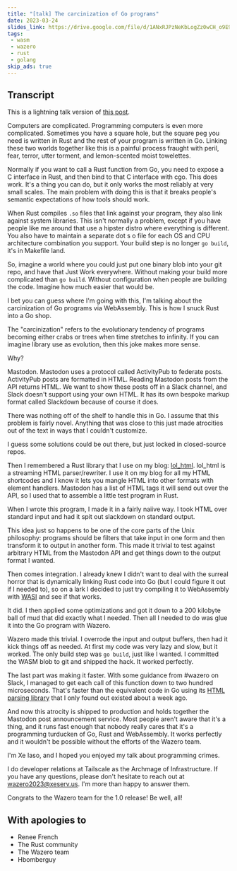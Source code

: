 ```yaml
---
title: "[talk] The carcinization of Go programs"
date: 2023-03-24
slides_link: https://drive.google.com/file/d/1ANxRJPzNeKbLogZz0wCH_o9E9jNLypja/view?usp=sharing
tags:
 - wasm
 - wazero
 - rust
 - golang
skip_ads: true
---
```


<xeblog-talk-warning></xeblog-talk-warning>

<xeblog-video path="talks/2023/wazero-lightning"></xeblog-video>

## Transcript

<xeblog-conv standalone name="Cadey" mood="enby">This is a lightning
talk version of [this
post](https://xeiaso.net/blog/carcinization-golang).</xeblog-conv>

<xeblog-slide name="2023/wazero-lightning/01" essential></xeblog-slide>

Computers are complicated. Programming computers is even more
complicated. Sometimes you have a square hole, but the square peg you
need is written in Rust and the rest of your program is written in Go.
Linking these two worlds together like this is a painful process
fraught with peril, fear, terror, utter torment, and lemon-scented
moist towelettes.

<xeblog-slide name="2023/wazero-lightning/02"></xeblog-slide>

Normally if you want to call a Rust function from Go, you need to
expose a C interface in Rust, and then bind to that C interface with
cgo. This does work. It's a thing you can do, but it only works the
most reliably at very small scales. The main problem with doing this
is that it breaks people's semantic expectations of how tools should
work.

<xeblog-slide name="2023/wazero-lightning/03"></xeblog-slide>

When Rust compiles `.so` files that link against your program, they
also link against system libraries. This isn't normally a problem,
except if you have people like me around that use a hipster distro
where everything is different. You also have to maintain a separate
dot s o file for each OS and CPU architecture combination you support.
Your build step is no longer `go build`, it's in Makefile land.

<xeblog-slide name="2023/wazero-lightning/04"></xeblog-slide>

So, imagine a world where you could just put one binary blob into your
git repo, and have that Just Work everywhere. Without making your
build more complicated than `go build`. Without configuration when
people are building the code. Imagine how much easier that would be.

<xeblog-slide name="2023/wazero-lightning/05"></xeblog-slide>

I bet you can guess where I'm going with this, I'm talking about the
carcinization of Go programs via WebAssembly. This is how I snuck Rust
into a Go shop.

<xeblog-conv name="Mara" mood="hacker">The "carcinization" refers to
the evolutionary tendency of programs becoming either crabs or trees
when time stretches to infinity. If you can imagine library use as
evolution, then this joke makes more sense.</xeblog-conv>

<xeblog-slide name="2023/wazero-lightning/06"></xeblog-slide>

Why?

<xeblog-slide name="2023/wazero-lightning/07"></xeblog-slide>

Mastodon. Mastodon uses a protocol called ActivityPub to federate
posts. ActivityPub posts are formatted in HTML. Reading Mastodon posts
from the API returns HTML. We want to show these posts off in a Slack
channel, and Slack doesn't support using your own HTML. It has its own
bespoke markup format called Slackdown because of course it does.

<xeblog-slide name="2023/wazero-lightning/08"></xeblog-slide>

There was nothing off of the shelf to handle this in Go. I assume that
this problem is fairly novel. Anything that was close to this just
made atrocities out of the text in ways that I couldn't customize.

<xeblog-conv name="Aoi" mood="wut">I guess some solutions could be out
there, but just locked in closed-source repos.</xeblog-conv>

<xeblog-slide name="2023/wazero-lightning/09"></xeblog-slide>

Then I remembered a Rust library that I use on my blog:
[lol_html](https://docs.rs/lol_html/latest/lol_html/). lol_html is a
streaming HTML parser/rewriter. I use it on my blog for all my HTML
shortcodes and I know it lets you mangle HTML into other formats with
element handlers. Mastodon has a list of HTML tags it will send out
over the API, so I used that to assemble a little test program in
Rust.

<xeblog-slide name="2023/wazero-lightning/10"></xeblog-slide>

When I wrote this program, I made it in a fairly naiive way. I took
HTML over standard input and had it spit out slackdown on standard
output. 

This idea just so happens to be one of the core parts of the Unix
philosophy: programs should be filters that take input in one form and
then transform it to output in another form. This made it trivial to
test against arbitrary HTML from the Mastodon API and get things down
to the output format I wanted.

<xeblog-slide name="2023/wazero-lightning/11"></xeblog-slide>

Then comes integration. I already knew I didn't want to deal with the
surreal horror that is dynamically linking Rust code into Go (but I
could figure it out if I needed to), so on a lark I decided to just
try compiling it to WebAssembly with [WASI](https://wasi.dev) and see
if that works.

<xeblog-slide name="2023/wazero-lightning/12"></xeblog-slide>

It did. I then applied some optimizations and got it down to a 200
kilobyte ball of mud that did exactly what I needed. Then all I needed
to do was glue it into the Go program with Wazero.

<xeblog-slide name="2023/wazero-lightning/13"></xeblog-slide>

Wazero made this trivial. I overrode the input and output buffers,
then had it kick things off as needed. At first my code was very lazy
and slow, but it worked. The only build step was `go build`, just like
I wanted. I committed the WASM blob to git and shipped the hack. It
worked perfectly.

<xeblog-slide name="2023/wazero-lightning/14"></xeblog-slide>

The last part was making it faster. With some guidance from #wazero on
Slack, I managed to get each call of this function down to two hundred
microseconds. That's faster than the equivalent code in Go using its
[HTML parsing library](https://pkg.go.dev/golang.org/x/net/html) that
I only found out existed about a week ago.

<xeblog-slide name="2023/wazero-lightning/15"></xeblog-slide>

And now this atrocity is shipped to production and holds together the
Mastodon post announcement service. Most people aren't aware that it's
a thing, and it runs fast enough that nobody really cares that it's a
programming turducken of Go, Rust and WebAssembly. It works perfectly 
and it wouldn't be possible without the efforts of the Wazero team.

<xeblog-slide name="2023/wazero-lightning/16" essential></xeblog-slide>

I'm Xe Iaso, and I hoped you enjoyed my talk about programming crimes.

I do developer relations at Tailscale as the Archmage of
Infrastructure. If you have any questions, please don't hesitate to
reach out at [wazero2023@xeserv.us](mailto:wazero2023@xeserv.us). I'm
more than happy to answer them.

Congrats to the Wazero team for the 1.0 release! Be well, all!

## With apologies to

- Renee French
- The Rust community
- The Wazero team
- Hbomberguy
